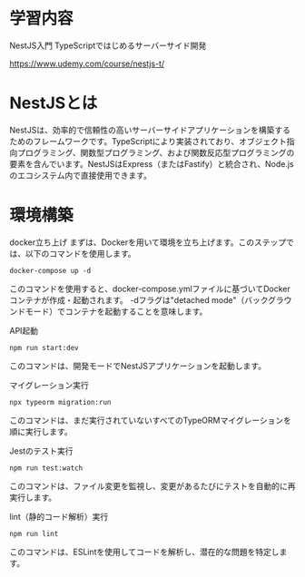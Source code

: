 # 学習内容
NestJS入門 TypeScriptではじめるサーバーサイド開発

https://www.udemy.com/course/nestjs-t/

# NestJSとは
NestJSは、効率的で信頼性の高いサーバーサイドアプリケーションを構築するためのフレームワークです。TypeScriptにより実装されており、オブジェクト指向プログラミング、関数型プログラミング、および関数反応型プログラミングの要素を含んでいます。NestJSはExpress（またはFastify）と統合され、Node.jsのエコシステム内で直接使用できます。

# 環境構築

docker立ち上げ
まずは、Dockerを用いて環境を立ち上げます。このステップでは、以下のコマンドを使用します。
```
docker-compose up -d  
```
このコマンドを使用すると、docker-compose.ymlファイルに基づいてDockerコンテナが作成・起動されます。 -dフラグは"detached mode"（バックグラウンドモード）でコンテナを起動することを意味します。


API起動
```
npm run start:dev 
```
このコマンドは、開発モードでNestJSアプリケーションを起動します。


マイグレーション実行
```
npx typeorm migration:run
```
このコマンドは、まだ実行されていないすべてのTypeORMマイグレーションを順に実行します。

Jestのテスト実行
```
npm run test:watch
```
このコマンドは、ファイル変更を監視し、変更があるたびにテストを自動的に再実行します。


lint（静的コード解析）実行
```
npm run lint
```
このコマンドは、ESLintを使用してコードを解析し、潜在的な問題を特定します。